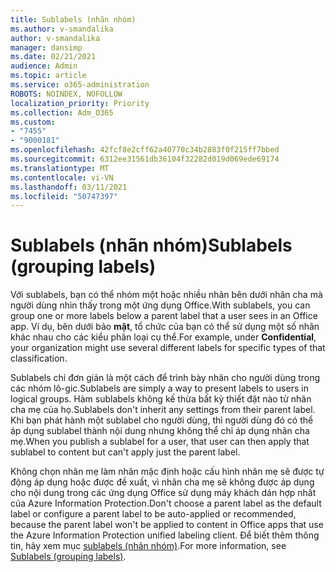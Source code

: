 ```yaml
---
title: Sublabels (nhãn nhóm)
ms.author: v-smandalika
author: v-smandalika
manager: dansimp
ms.date: 02/21/2021
audience: Admin
ms.topic: article
ms.service: o365-administration
ROBOTS: NOINDEX, NOFOLLOW
localization_priority: Priority
ms.collection: Adm_O365
ms.custom:
- "7455"
- "9000181"
ms.openlocfilehash: 42fcf8e2cff62a40770c34b2883f0f215ff7bbed
ms.sourcegitcommit: 6312ee31561db36104f32282d019d069ede69174
ms.translationtype: MT
ms.contentlocale: vi-VN
ms.lasthandoff: 03/11/2021
ms.locfileid: "50747397"
---
```

# <a name="sublabels-grouping-labels"></a><span data-ttu-id="3233e-102">Sublabels (nhãn nhóm)</span><span class="sxs-lookup"><span data-stu-id="3233e-102">Sublabels (grouping labels)</span></span>

<span data-ttu-id="3233e-103">Với sublabels, bạn có thể nhóm một hoặc nhiều nhãn bên dưới nhãn cha mà người dùng nhìn thấy trong một ứng dụng Office.</span><span class="sxs-lookup"><span data-stu-id="3233e-103">With sublabels, you can group one or more labels below a parent label that a user sees in an Office app.</span></span> <span data-ttu-id="3233e-104">Ví dụ, bên dưới bảo **mật**, tổ chức của bạn có thể sử dụng một số nhãn khác nhau cho các kiểu phân loại cụ thể.</span><span class="sxs-lookup"><span data-stu-id="3233e-104">For example, under **Confidential**, your organization might use several different labels for specific types of that classification.</span></span>

<span data-ttu-id="3233e-105">Sublabels chỉ đơn giản là một cách để trình bày nhãn cho người dùng trong các nhóm lô-gic.</span><span class="sxs-lookup"><span data-stu-id="3233e-105">Sublabels are simply a way to present labels to users in logical groups.</span></span> <span data-ttu-id="3233e-106">Hàm sublabels không kế thừa bất kỳ thiết đặt nào từ nhãn cha mẹ của họ.</span><span class="sxs-lookup"><span data-stu-id="3233e-106">Sublabels don't inherit any settings from their parent label.</span></span> <span data-ttu-id="3233e-107">Khi bạn phát hành một sublabel cho người dùng, thì người dùng đó có thể áp dụng sublabel thành nội dung nhưng không thể chỉ áp dụng nhãn cha mẹ.</span><span class="sxs-lookup"><span data-stu-id="3233e-107">When you publish a sublabel for a user, that user can then apply that sublabel to content but can't apply just the parent label.</span></span>

<span data-ttu-id="3233e-108">Không chọn nhãn mẹ làm nhãn mặc định hoặc cấu hình nhãn mẹ sẽ được tự động áp dụng hoặc được đề xuất, vì nhãn cha mẹ sẽ không được áp dụng cho nội dung trong các ứng dụng Office sử dụng máy khách dán hợp nhất của Azure Information Protection.</span><span class="sxs-lookup"><span data-stu-id="3233e-108">Don't choose a parent label as the default label or configure a parent label to be auto-applied or recommended, because the parent label won't be applied to content in Office apps that use the Azure Information Protection unified labeling client.</span></span> <span data-ttu-id="3233e-109">Để biết thêm thông tin, hãy xem mục [sublabels (nhãn nhóm)](https://docs.microsoft.com/microsoft-365/compliance/sensitivity-labels).</span><span class="sxs-lookup"><span data-stu-id="3233e-109">For more information, see [Sublabels (grouping labels)](https://docs.microsoft.com/microsoft-365/compliance/sensitivity-labels).</span></span>